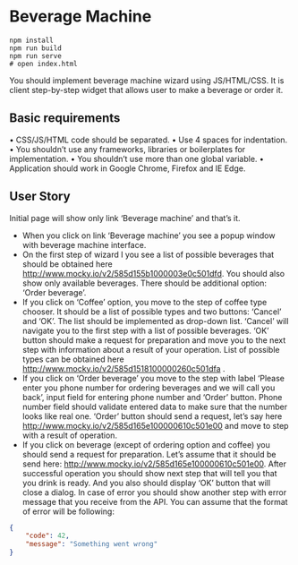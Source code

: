 # Beverage Machine
```
npm install
npm run build
npm run serve
# open index.html
```

You should implement beverage machine wizard using JS/HTML/CSS. 
It is client step-by-step widget that allows user to make a beverage or order it.
## Basic requirements
• CSS/JS/HTML code should be separated.
• Use 4 spaces for indentation.
• You shouldn’t use any frameworks, libraries or boilerplates for implementation.
• You shouldn’t use more than one global variable.
• Application should work in Google Chrome, Firefox and IE Edge.
## User Story
Initial page will show only link ‘Beverage machine’ and that’s it.
* When you click on link ‘Beverage machine’ you see a popup window with beverage machine interface.
* On the first step of wizard I you see a list of possible beverages that should be obtained here http://www.mocky.io/v2/585d155b1000003e0c501dfd. You should also show only available beverages. There should be additional option: ‘Order beverage’.
* If you click on ‘Coffee’ option, you move to the step of coffee type chooser. It should be a list of possible types and two buttons: ‘Cancel’ and ‘OK’. The list should be implemented as drop-down list. ‘Cancel’ will navigate you to the first step with a list of possible beverages. ‘OK’ button should make a request for preparation and move you to the next step with information about a result of your operation. List of possible types can be obtained here http://www.mocky.io/v2/585d1518100000260c501dfa .
* If you click on ‘Order beverage’ you move to the step with label ‘Please enter you phone number for ordering beverages and we will call you back’, input field for entering phone number and ‘Order’ button. Phone number field should validate entered data to make sure that the number looks like real one. ‘Order’ button should send a request, let’s say here http://www.mocky.io/v2/585d165e100000610c501e00 and move to step with a result of operation.
* If you click on beverage (except of ordering option and coffee) you should send a request for preparation. Let’s assume that it should be send here: http://www.mocky.io/v2/585d165e100000610c501e00. After successful operation you should show next step that will tell you that you drink is ready. And you also should display ‘OK’ button that will close a dialog. In case of error you should show another step with error message that you receive from the API. You can assume that the format of error will be following:
```json
{
    "code": 42,
    "message": "Something went wrong" 
}
```